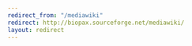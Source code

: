 ```yaml
---
redirect_from: "/mediawiki"
redirect: http://biopax.sourceforge.net/mediawiki/
layout: redirect
---
```

